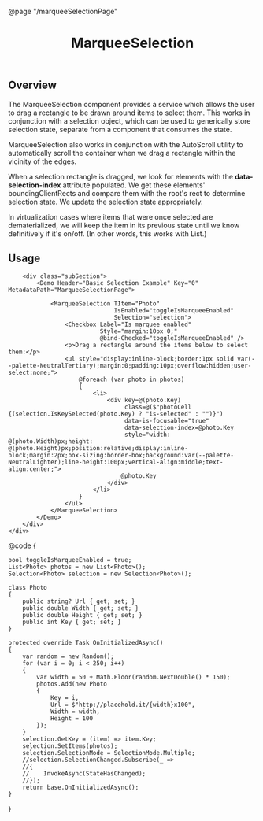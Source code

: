 ﻿@page "/marqueeSelectionPage"

<header class="root">
    <h1 class="title">MarqueeSelection</h1>
</header>
<div class="section" style="transition-delay: 0s;">
    <div id="overview" tabindex="-1">
        <h2 class="subHeading hiddenContent">Overview</h2>
    </div>
    <div class="content">
        <div class="ms-Markdown">
            <p>
                The MarqueeSelection component provides a service which allows the user to drag a rectangle to be drawn around
                items to select them. This works in conjunction with a selection object, which can be used to generically store selection state, separate from a component that consumes the state.
            </p>
            <p>MarqueeSelection also works in conjunction with the AutoScroll utility to automatically scroll the container when we drag a rectangle within the vicinity of the edges.</p><p class="root-158">When a selection rectangle is dragged, we look for elements with the <strong>data-selection-index</strong> attribute populated. We get these elements' boundingClientRects and compare them with the root's rect to determine selection state. We update the selection state appropriately.</p><p class="root-158">
                In virtualization cases where items that were once selected are dematerialized, we will keep the item in its
                previous state until we know definitively if it's on/off. (In other words, this works with List.)
            </p>
        </div>
    </div>
</div>
<div class="section" style="transition-delay: 0s;">
    <div id="overview" tabindex="-1">
        <h2 class="subHeading">Usage</h2>
    </div>
    <div>
        <style>
            .photoCell.is-selected {
                background: var(--palette-ThemeLighter);
                border: 1px solid var(--palette-ThemePrimary);
            }
        </style>

        <div class="subSection">
            <Demo Header="Basic Selection Example" Key="0" MetadataPath="MarqueeSelectionPage">

                <MarqueeSelection TItem="Photo"
                                  IsEnabled="toggleIsMarqueeEnabled"
                                  Selection="selection">
                    <Checkbox Label="Is marquee enabled"
                              Style="margin:10px 0;"
                              @bind-Checked="toggleIsMarqueeEnabled" />
                    <p>Drag a rectangle around the items below to select them:</p>
                    <ul style="display:inline-block;border:1px solid var(--palette-NeutralTertiary);margin:0;padding:10px;overflow:hidden;user-select:none;">
                        @foreach (var photo in photos)
                        {
                            <li>
                                <div key=@(photo.Key)
                                     class=@($"photoCell {(selection.IsKeySelected(photo.Key) ? "is-selected" : "")}")
                                     data-is-focusable="true"
                                     data-selection-index=@photo.Key
                                     style="width: @(photo.Width)px;height: @(photo.Height)px;position:relative;display:inline-block;margin:2px;box-sizing:border-box;background:var(--palette-NeutralLighter);line-height:100px;vertical-align:middle;text-align:center;">
                                    @photo.Key
                                </div>
                            </li>
                        }
                    </ul>
                </MarqueeSelection>
            </Demo>
        </div>
    </div>
</div>

@code {

    bool toggleIsMarqueeEnabled = true;
    List<Photo> photos = new List<Photo>();
    Selection<Photo> selection = new Selection<Photo>();

    class Photo
    {
        public string? Url { get; set; }
        public double Width { get; set; }
        public double Height { get; set; }
        public int Key { get; set; }
    }

    protected override Task OnInitializedAsync()
    {
        var random = new Random();
        for (var i = 0; i < 250; i++)
        {
            var width = 50 + Math.Floor(random.NextDouble() * 150);
            photos.Add(new Photo
            {
                Key = i,
                Url = $"http://placehold.it/{width}x100",
                Width = width,
                Height = 100
            });
        }
        selection.GetKey = (item) => item.Key;
        selection.SetItems(photos);
        selection.SelectionMode = SelectionMode.Multiple;
        //selection.SelectionChanged.Subscribe(_ =>
        //{
        //    InvokeAsync(StateHasChanged);
        //});
        return base.OnInitializedAsync();
    }


}
